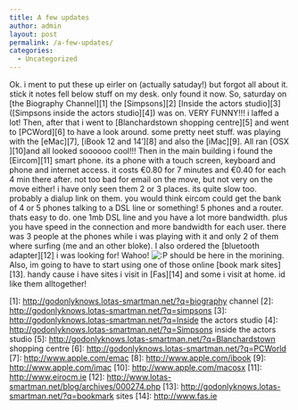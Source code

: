 ```yaml
---
title: A few updates
author: admin
layout: post
permalink: /a-few-updates/
categories:
  - Uncategorized
---
```

Ok. i ment to put these up eirler on (actually satuday!) but forgot all about it. stick it notes fell below stuff on my desk. only found it now. So, saturday on [the Biography Channel][1] the [Simpsons][2] [Inside the actors studio][3] ([Simpsons inside the actors studio][4]) was on. VERY FUNNY!!! i laffed a lot! Then, after that i went to [Blanchardstown shopping centre][5] and went to [PCWord][6] to have a look around. some pretty neet stuff. was playing with the [eMac][7], [iBook 12 and 14&#8242;][8] and also the [iMac][9]. All ran [OSX ][10]and all looked soooooo cool!!! Then in the main building i found the [Eircom][11] smart phone. its a phone with a touch screen, keyboard and phone and internet access. it costs &euro;0.80 for 7 minutes and &euro;0.40 for each 4 min there after. not too bad for email on the move, but not very on the move either! i have only seen them 2 or 3 places. its quite slow too. probably a dialup link on them. you would think eircom could get the bank of 4 or 5 phones talking to a DSL line or something! 5 phones and a router. thats easy to do. one 1mb DSL line and you have a lot more bandwidth. plus you have speed in the connection and more bandwidth for each user. there was 3 people at the phones while i was playing with it and only 2 of them where surfing (me and an other bloke). I also ordered the [bluetooth adapter][12] i was looking for! Wahoo! <img src="http://blog.lotas-smartman.net/wp-includes/images/smilies/icon_razz.gif" alt=":P" class="wp-smiley" /> should be here in the morining. Also, im going to have to start using one of those online [book mark sites][13]. handy cause i have sites i visit in [Fas][14] and some i visit at home. id like them alltogether!

 [1]: http://godonlyknows.lotas-smartman.net/?q=biography channel
 [2]: http://godonlyknows.lotas-smartman.net/?q=simpsons
 [3]: http://godonlyknows.lotas-smartman.net/?q=Inside the actors studio
 [4]: http://godonlyknows.lotas-smartman.net/?q=Simpsons inside the actors studio
 [5]: http://godonlyknows.lotas-smartman.net/?q=Blanchardstown shopping centre
 [6]: http://godonlyknows.lotas-smartman.net/?q=PCWorld
 [7]: http://www.apple.com/emac
 [8]: http://www.apple.com/ibook
 [9]: http://www.apple.com/imac
 [10]: http://www.apple.com/macosx
 [11]: http://www.eirocm.ie
 [12]: http://www.lotas-smartman.net/blog/archives/000274.php
 [13]: http://godonlyknows.lotas-smartman.net/?q=bookmark sites
 [14]: http://www.fas.ie